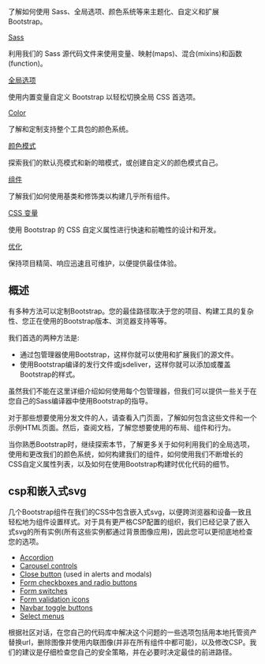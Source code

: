 了解如何使用 Sass、全局选项、颜色系统等来主题化、自定义和扩展 Bootstrap。

[Sass](https://getbootstrap.com/docs/5.3/customize/sass/)

利用我们的 Sass 源代码文件来使用变量、映射(maps)、混合(mixins)和函数(function)。

[全局选项](https://getbootstrap.com/docs/5.3/customize/options/)

使用内置变量自定义 Bootstrap 以轻松切换全局 CSS 首选项。

[Color](https://getbootstrap.com/docs/5.3/customize/color/)

了解和定制支持整个工具包的颜色系统。

[颜色模式](https://getbootstrap.com/docs/5.3/customize/color-modes/)

探索我们的默认亮模式和新的暗模式，或创建自定义的颜色模式自己。

[组件](https://getbootstrap.com/docs/5.3/customize/components/)

了解我们如何使用基类和修饰类以构建几乎所有组件。

[CSS 变量](https://getbootstrap.com/docs/5.3/customize/css-variables/)

使用 Bootstrap 的 CSS 自定义属性进行快速和前瞻性的设计和开发。

[优化](https://getbootstrap.com/docs/5.3/customize/optimize/)

保持项目精简、响应迅速且可维护，以便提供最佳体验。


## 概述
有多种方法可以定制Bootstrap。您的最佳路径取决于您的项目、构建工具的复杂性、您正在使用的Bootstrap版本、浏览器支持等等。

我们首选的两种方法是:

- 通过包管理器使用Bootstrap，这样你就可以使用和扩展我们的源文件。
- 使用Bootstrap编译的发行文件或jsdeliver，这样你就可以添加或覆盖Bootstrap的样式。

虽然我们不能在这里详细介绍如何使用每个包管理器，但我们可以提供一些关于在您自己的Sass编译器中使用Bootstrap的指导。

对于那些想要使用分发文件的人，请查看入门页面，了解如何包含这些文件和一个示例HTML页面。然后，查阅文档，了解您想要使用的布局、组件和行为。

当你熟悉Bootstrap时，继续探索本节，了解更多关于如何利用我们的全局选项，使用和更改我们的颜色系统，如何构建我们的组件，如何使用我们不断增长的CSS自定义属性列表，以及如何在使用Bootstrap构建时优化代码的细节。

## csp和嵌入式svg

几个Bootstrap组件在我们的CSS中包含嵌入式svg，以便跨浏览器和设备一致且轻松地为组件设置样式。对于具有更严格CSP配置的组织，我们已经记录了嵌入式svg的所有实例(所有这些实例都通过背景图像应用)，因此您可以更彻底地检查您的选项。

*   [Accordion](https://getbootstrap.com/docs/5.3/components/accordion/)
*   [Carousel controls](https://getbootstrap.com/docs/5.3/components/carousel/#with-controls)
*   [Close button](https://getbootstrap.com/docs/5.3/components/close-button/) (used in alerts and modals)
*   [Form checkboxes and radio buttons](https://getbootstrap.com/docs/5.3/forms/checks-radios/)
*   [Form switches](https://getbootstrap.com/docs/5.3/forms/checks-radios/#switches)
*   [Form validation icons](https://getbootstrap.com/docs/5.3/forms/validation/#server-side)
*   [Navbar toggle buttons](https://getbootstrap.com/docs/5.3/components/navbar/#responsive-behaviors)
*   [Select menus](https://getbootstrap.com/docs/5.3/forms/select/)

根据社区对话，在您自己的代码库中解决这个问题的一些选项包括用本地托管资产替换url，删除图像并使用内联图像(并非在所有组件中都可能)，以及修改CSP。我们的建议是仔细检查您自己的安全策略，并在必要时决定最佳的前进路径。
